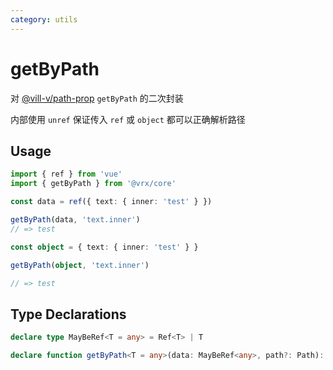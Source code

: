 ```yaml
---
category: utils
---
```


# getByPath

对 [@vill-v/path-prop](https://www.npmjs.com/package/@vill-v/path-prop) `getByPath` 的二次封装

内部使用 `unref` 保证传入 `ref` 或 `object` 都可以正确解析路径

## Usage

```ts twoslash
import { ref } from 'vue'
import { getByPath } from '@vrx/core'

const data = ref({ text: { inner: 'test' } })

getByPath(data, 'text.inner')
// => test

const object = { text: { inner: 'test' } }

getByPath(object, 'text.inner')

// => test
```

## Type Declarations

```ts
declare type MayBeRef<T = any> = Ref<T> | T

declare function getByPath<T = any>(data: MayBeRef<any>, path?: Path): any
```
